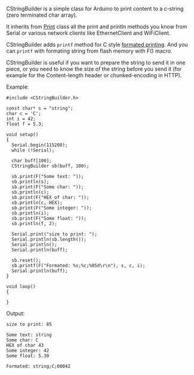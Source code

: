 
CStringBuilder is a simple class for Arduino to print content to a c-string (zero terminated char array).

It inherits from [Print](https://github.com/arduino/Arduino/blob/master/hardware/arduino/avr/cores/arduino/Print.h) class all the print and println methods you know from Serial or various network clients like EthernetClient and WiFiClient.

CStringBuilder adds `printf` method for C style [formated printing](http://www.cplusplus.com/reference/cstdio/printf/). And you can `printf` with formating string from flash memory with F() macro.  

CStringBuilder is useful if you want to prepare the string to send it in one piece, or you need to know the size of the string before you send it (for example for the Content-length header or chunked-encoding in HTTP).

Example:
```
#include <CStringBuilder.h>

const char* s = "string";
char c = 'C';
int i = 42;
float f = 5.3;

void setup()
{
  Serial.begin(115200);
  while (!Serial);

  char buff[100];
  CStringBuilder sb(buff, 100);

  sb.print(F("Some text: "));
  sb.println(s);
  sb.print(F("Some char: "));
  sb.println(c);
  sb.print(F("HEX of char: "));
  sb.println(c, HEX);
  sb.print(F("Some integer: "));
  sb.println(i);
  sb.print(F("Some float: "));
  sb.println(f, 2);

  Serial.print("size to print: ");
  Serial.println(sb.length());
  Serial.println();
  Serial.println(buff);

  sb.reset();
  sb.printf(F("Formated: %s;%c;%05d\r\n"), s, c, i);
  Serial.println(buff);
}

void loop()
{

}
```
Output:
```
size to print: 85

Some text: string
Some char: C
HEX of char 43
Some integer: 42
Some float: 5.30

Formated: string;C;00042
```
